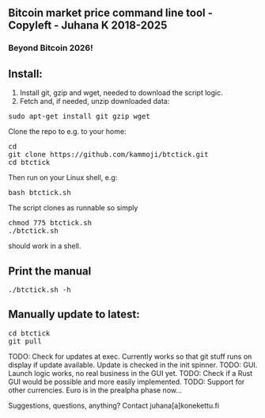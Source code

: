 
## Bitcoin market price command line tool - Copyleft - Juhana K 2018-2025

### Beyond Bitcoin 2026!

## Install:

1. Install git, gzip and wget, needed to download the script logic.
2. Fetch and, if needed, unzip downloaded data:

<pre>
sudo apt-get install git gzip wget
</pre>

Clone the repo to e.g. to your home:

<pre>
cd
git clone https://github.com/kammoji/btctick.git
cd btctick
</pre>

Then run on your Linux shell, e.g:

<pre>
bash btctick.sh
</pre>

The script clones as runnable so simply

<pre>
chmod 775 btctick.sh
./btctick.sh
</pre>

should work in a shell.

## Print the manual
<pre>
./btctick.sh -h
</pre>

## Manually update to latest:

<pre>
cd btctick
git pull
</pre>

TODO: Check for updates at exec. Currently works so that git stuff runs on display if update available. Update is checked in the init spinner.
TODO: GUI. Launch logic works, no real business in the GUI yet.
TODO: Check if a Rust GUI would be possible and more easily implemented.
TODO: Support for other currencies. Euro is in the prealpha phase now...

Suggestions, questions, anything?
Contact juhana[a]konekettu.fi

